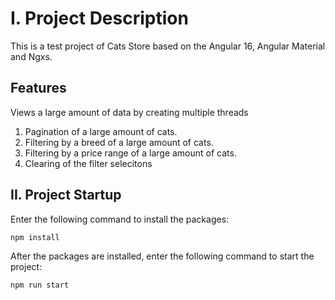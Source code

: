 # I. Project Description

This is a test project of Cats Store based on the Angular 16, Angular Material and Ngxs.

## Features

Views a large amount of data by creating multiple threads

1. Pagination of a large amount of cats.
2. Filtering by a breed of a large amount of cats.
3. Filtering by a price range of a large amount of cats.
4. Clearing of the filter selecitons

## II. Project Startup

Enter the following command to install the packages:

```bash
npm install
```

After the packages are installed, enter the following command to start the project:

```bash
npm run start
```